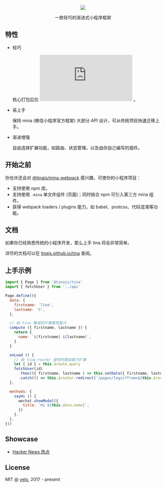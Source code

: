 <p align="center"><img src="https://avatars2.githubusercontent.com/u/33456300?s=200&v=4"/ ></p>
<p align="center">一款轻巧的渐进式小程序框架</p>

## 特性
- 轻巧

  核心打包后仅 ![](http://img.badgesize.io/https://unpkg.com/@tinajs/tina/dist/tina.min.js?style=flat-square) 。

- 易上手

  保持 mina (微信小程序官方框架) 大部分 API 设计，可从传统项目快速迁移上手。

- 渐进增强

  自由选择扩展功能，如路由、状态管理，以及由你自己编写的插件。


## 开始之前
你也许还会对 [@tinajs/mina-webpack](https://github.com/tinajs/mina-webpack) 感兴趣，可使你的小程序项目：

- 支持使用 npm 库。
- 支持使用 ``.mina`` 单文件组件 (页面)；同时结合 npm 可引入第三方 mina 组件。
- 获得 webpack loaders / plugins 能力，如 babel、postcss、代码混淆等功能。

## 文档
如果你已经熟悉传统的小程序开发，那么上手 tina 将会非常简单。

详尽的文档可以在 [tinajs.github.io/tina](tinajs.github.io) 查阅。

## 上手示例
```javascript
import { Page } from '@tinajs/tina'
import { fetchUser } from '../api'

Page.define(({
  data: {
    firstname: 'Tina',
    lastname: 'S',
  },

  // 由 tina 集成的计算属性能力
  compute ({ firstname, lastname }) {
    return {
      name: `${firstname} ${lastname}`,
    }
  }

  onLoad () {
    // 由 tina-router 提供的路由能力扩展
    let { id } = this.$route.query
    fetchUser(id)
      .then(({ firstname, lastname ) => this.setData({ firstname, lastname }))
      .catch(() => this.$router.redirect(`/pages/login?from=${this.$route.fullPath}`))
  },

  methods: {
    sayHi () {
      wechat.showModal({
        title: `Hi ${this.data.name}`,
      })
    },
  },
}))
```

## Showcase
- [Hacker News 热点](https://github.com/imyelo/tina-hackernews)

## License
MIT @ [yelo](https://github.com/imyelo), 2017 - present


